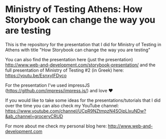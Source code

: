 # Ministry of Testing Athens: How Storybook can change the way you are testing

This is the repository for the presentation that I did for Ministry of Testing in Athens with title "How Storybook can change the way you are testing"

You can also find the presentation here (just the presentation) http://www.web-and-development.com/storybook-presentation/ and the full presentation of Ministry of Testing #2 (in Greek) here: https://youtu.be/EsnxyIFDyco 

For the presentation I've used impressJS (https://github.com/impress/impress.js/) and love ♥️

If you would like to take some ideas for the presentations/tutorials that I did over the time you can also check my YouTube channel: https://www.youtube.com/channel/UCpR9NZtmpzN4SOjpLlxuNDw?&ab_channel=groceryCRUD

For more about me check my personal blog here: http://www.web-and-development.com